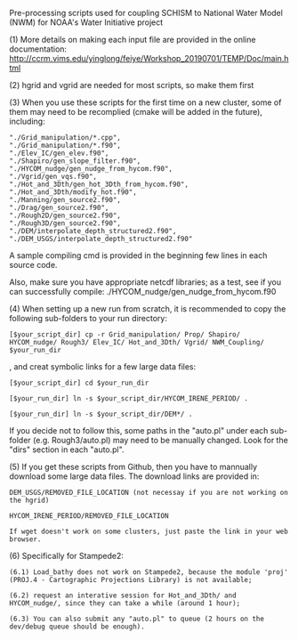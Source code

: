 Pre-processing scripts used for coupling SCHISM to National Water Model (NWM) for NOAA's Water Initiative project


(1) More details on making each input file are provided in the online documentation: http://ccrm.vims.edu/yinglong/feiye/Workshop_20190701/TEMP/Doc/main.html


(2) hgrid and vgrid are needed for most scripts, so make them first


(3) When you use these scripts for the first time on a new cluster,
    some of them may need to be recomplied (cmake will be added in the future), including:
```
"./Grid_manipulation/*.cpp",
"./Grid_manipulation/*.f90",
"./Elev_IC/gen_elev.f90",
"./Shapiro/gen_slope_filter.f90",
"./HYCOM_nudge/gen_nudge_from_hycom.f90",
"./Vgrid/gen_vqs.f90",
"./Hot_and_3Dth/gen_hot_3Dth_from_hycom.f90",
"./Hot_and_3Dth/modify_hot.f90",
"./Manning/gen_source2.f90",
"./Drag/gen_source2.f90",
"./Rough2D/gen_source2.f90",
"./Rough3D/gen_source2.f90",
"./DEM/interpolate_depth_structured2.f90",
"./DEM_USGS/interpolate_depth_structured2.f90"
```

A sample compiling cmd is provided in the beginning few lines in each source code.

Also, make sure you have appropriate netcdf libraries; as a test, see if you can successfully compile:
./HYCOM_nudge/gen_nudge_from_hycom.f90


(4) When setting up a new run from scratch, it is recommended to copy the following sub-folders to your run directory:

	[$your_script_dir] cp -r Grid_manipulation/ Prop/ Shapiro/ HYCOM_nudge/ Rough3/ Elev_IC/ Hot_and_3Dth/ Vgrid/ NWM_Coupling/ $your_run_dir 

  , and creat symbolic links for a few large data files:

	[$your_script_dir] cd $your_run_dir

	[$your_run_dir] ln -s $your_script_dir/HYCOM_IRENE_PERIOD/ .

	[$your_run_dir] ln -s $your_script_dir/DEM*/ .

  If you decide not to follow this, some paths in the "auto.pl" under each sub-folder (e.g. Rough3/auto.pl) may need to be manually changed.
  Look for the "dirs" section in each "auto.pl".


(5) If you get these scripts from Github, then you have to mannually download some large data files.
    The download links are provided in:

    DEM_USGS/REMOVED_FILE_LOCATION (not necessay if you are not working on the hgrid)

    HYCOM_IRENE_PERIOD/REMOVED_FILE_LOCATION

    If wget doesn't work on some clusters, just paste the link in your web browser.


(6) Specifically for Stampede2:

    (6.1) Load_bathy does not work on Stampede2, because the module 'proj' (PROJ.4 - Cartographic Projections Library) is not available;

    (6.2) request an interative session for Hot_and_3Dth/ and HYCOM_nudge/, since they can take a while (around 1 hour);

    (6.3) You can also submit any "auto.pl" to queue (2 hours on the dev/debug queue should be enough).



